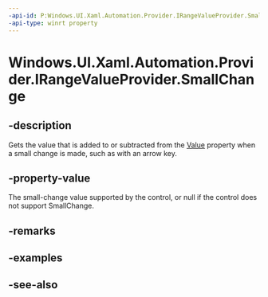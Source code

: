```yaml
---
-api-id: P:Windows.UI.Xaml.Automation.Provider.IRangeValueProvider.SmallChange
-api-type: winrt property
---
```


<!-- Property syntax
public double SmallChange { get; }
-->

# Windows.UI.Xaml.Automation.Provider.IRangeValueProvider.SmallChange

## -description
Gets the value that is added to or subtracted from the [Value](irangevalueprovider_value.md) property when a small change is made, such as with an arrow key.



## -property-value
The small-change value supported by the control, or null if the control does not support SmallChange.

## -remarks

## -examples

## -see-also
